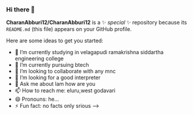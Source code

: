 ### Hi there 👋


**CharanAbburi12/CharanAbburi12** is a ✨ _special_ ✨ repository because its `README.md` (this file) appears on your GitHub profile.

Here are some ideas to get you started:

- 🔭 I’m currently studying in velagapudi ramakrishna siddartha engineering college
- 🌱 I’m currently pursuing btech
- 👯 I’m looking to collaborate with any mnc
- 🤔 I’m looking for a good interpreter
- 💬 Ask me about lam how are you
- 📫 How to reach me: eluru,west godavari
- 😄 Pronouns: he...
- ⚡ Fun fact: no facts only srious
-->

